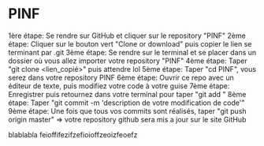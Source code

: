 # PINF

1ère étape: Se rendre sur GitHub et cliquer sur le repository "PINF"
2ème étape: Cliquer sur le bouton vert "Clone or download" puis copier le lien se terminant par .git
3ème étape: Se rendre sur le terminal et se placer dans un dossier où vous allez importer votre repository "PINF"
4ème étape: Taper "git clone <lien_copié>" puis attendre lol
5ème étape: Taper "cd PINF", vous serez dans votre repository PINF
6ème étape: Ouvrir ce repo avec un éditeur de texte, puis modifiez votre code à votre guise
7ème étape: Enregistrer puis retournez dans votre terminal pour taper "git add <nomDuFichierAjoute>"
8ème étape: Taper "git commit -m 'description de votre modification de code'"
9ème étape: Une fois que tous vos commits sont réalisés, taper "git push origin master"
=> votre repository github sera mis a jour sur le site GitHub 


blablabla feioffifezifzefioioffzeoizfeoefz
